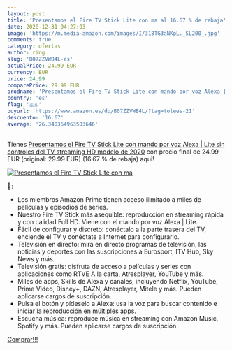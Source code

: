 ```yaml
---
layout: post
title: 'Presentamos el Fire TV Stick Lite con ma al 16.67 % de rebaja'
date: 2020-12-31 04:27:03
image: 'https://m.media-amazon.com/images/I/318TG3aNKpL._SL200_.jpg'
comments: true
category: ofertas
author: ring
slug: 'B07ZZVWB4L-es'
actualPrice: 24.99 EUR
currency: EUR
price: 24.99
comparePrice: 29.99 EUR
prodname: 'Presentamos el Fire TV Stick Lite con mando por voz Alexa | Lite  sin controles del TV   streaming HD  modelo de 2020'
country: 'es'
flag: '🇪🇸'
buyurl: 'https://www.amazon.es/dp/B07ZZVWB4L/?tag=tolees-21'
descuento: '16.67'
average: '26.340364963503646'
---
```


Tienes [Presentamos el Fire TV Stick Lite con mando por voz Alexa | Lite  sin controles del TV   streaming HD  modelo de 2020](https://www.amazon.es/dp/B07ZZVWB4L/?tag=tolees-21) con precio final de  24.99 EUR (original: 29.99 EUR) (16.67 %  de rebaja) aqui!

[![Presentamos el Fire TV Stick Lite con ma](https://m.media-amazon.com/images/I/318TG3aNKpL._SL200_.jpg)](https://www.amazon.es/dp/B07ZZVWB4L/?tag=tolees-21)

🔎:

- Los miembros Amazon Prime tienen acceso ilimitado a miles de películas y episodios de series.
- Nuestro Fire TV Stick más asequible: reproducción en streaming rápida y con calidad Full HD. Viene con el mando por voz Alexa | Lite.
- Fácil de configurar y discreto: conéctalo a la parte trasera del TV, enciende el TV y conéctate a Internet para configurarlo.
- Televisión en directo: mira en directo programas de televisión, las noticias y deportes con las suscripciones a Eurosport, ITV Hub, Sky News y más.
- Televisión gratis: disfruta de acceso a películas y series con aplicaciones como RTVE A la carta, Atresplayer, YouTube y más.
- Miles de apps, Skills de Alexa y canales, incluyendo Netflix, YouTube, Prime Video, Disney+, DAZN, Atresplayer, Mitele y más. Pueden aplicarse cargos de suscripción.
- Pulsa el botón y pídeselo a Alexa: usa la voz para buscar contenido e iniciar la reproducción en múltiples apps.
- Escucha música: reproduce música en streaming con Amazon Music, Spotify y más. Pueden aplicarse cargos de suscripción.

[Comprar!!!](https://www.amazon.es/dp/B07ZZVWB4L/?tag=tolees-21)
